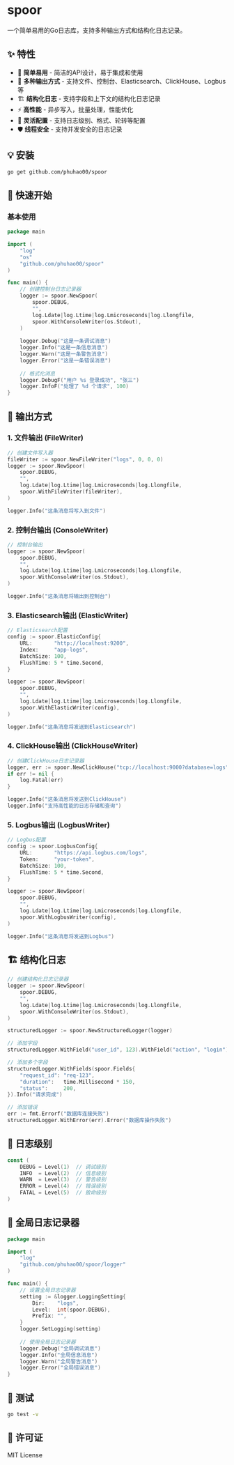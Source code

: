 # spoor

一个简单易用的Go日志库，支持多种输出方式和结构化日志记录。

## ✨ 特性

- 🚀 **简单易用** - 简洁的API设计，易于集成和使用
- 📁 **多种输出方式** - 支持文件、控制台、Elasticsearch、ClickHouse、Logbus等
- 🏗️ **结构化日志** - 支持字段和上下文的结构化日志记录
- ⚡ **高性能** - 异步写入，批量处理，性能优化
- 🔧 **灵活配置** - 支持日志级别、格式、轮转等配置
- 🛡️ **线程安全** - 支持并发安全的日志记录

## 💡 安装

```bash
go get github.com/phuhao00/spoor
```

## 🚀 快速开始

### 基本使用

```go
package main

import (
    "log"
    "os"
    "github.com/phuhao00/spoor"
)

func main() {
    // 创建控制台日志记录器
    logger := spoor.NewSpoor(
        spoor.DEBUG, 
        "", 
        log.Ldate|log.Ltime|log.Lmicroseconds|log.Llongfile, 
        spoor.WithConsoleWriter(os.Stdout),
    )
    
    logger.Debug("这是一条调试消息")
    logger.Info("这是一条信息消息")
    logger.Warn("这是一条警告消息")
    logger.Error("这是一条错误消息")
    
    // 格式化消息
    logger.DebugF("用户 %s 登录成功", "张三")
    logger.InfoF("处理了 %d 个请求", 100)
}
```

## 📁 输出方式

### 1. 文件输出 (FileWriter)

```go
// 创建文件写入器
fileWriter := spoor.NewFileWriter("logs", 0, 0, 0)
logger := spoor.NewSpoor(
    spoor.DEBUG, 
    "", 
    log.Ldate|log.Ltime|log.Lmicroseconds|log.Llongfile, 
    spoor.WithFileWriter(fileWriter),
)

logger.Info("这条消息将写入到文件")
```

### 2. 控制台输出 (ConsoleWriter)

```go
// 控制台输出
logger := spoor.NewSpoor(
    spoor.DEBUG, 
    "", 
    log.Ldate|log.Ltime|log.Lmicroseconds|log.Llongfile, 
    spoor.WithConsoleWriter(os.Stdout),
)

logger.Info("这条消息将输出到控制台")
```

### 3. Elasticsearch输出 (ElasticWriter)

```go
// Elasticsearch配置
config := spoor.ElasticConfig{
    URL:       "http://localhost:9200",
    Index:     "app-logs",
    BatchSize: 100,
    FlushTime: 5 * time.Second,
}

logger := spoor.NewSpoor(
    spoor.DEBUG, 
    "", 
    log.Ldate|log.Ltime|log.Lmicroseconds|log.Llongfile, 
    spoor.WithElasticWriter(config),
)

logger.Info("这条消息将发送到Elasticsearch")
```

### 4. ClickHouse输出 (ClickHouseWriter)

```go
// 创建ClickHouse日志记录器
logger, err := spoor.NewClickHouse("tcp://localhost:9000?database=logs", "app_logs", spoor.LevelInfo)
if err != nil {
    log.Fatal(err)
}

logger.Info("这条消息将发送到ClickHouse")
logger.Info("支持高性能的日志存储和查询")
```

### 5. Logbus输出 (LogbusWriter)

```go
// Logbus配置
config := spoor.LogbusConfig{
    URL:       "https://api.logbus.com/logs",
    Token:     "your-token",
    BatchSize: 100,
    FlushTime: 5 * time.Second,
}

logger := spoor.NewSpoor(
    spoor.DEBUG, 
    "", 
    log.Ldate|log.Ltime|log.Lmicroseconds|log.Llongfile, 
    spoor.WithLogbusWriter(config),
)

logger.Info("这条消息将发送到Logbus")
```

## 🏗️ 结构化日志

```go
// 创建结构化日志记录器
logger := spoor.NewSpoor(
    spoor.DEBUG, 
    "", 
    log.Ldate|log.Ltime|log.Lmicroseconds|log.Llongfile, 
    spoor.WithConsoleWriter(os.Stdout),
)

structuredLogger := spoor.NewStructuredLogger(logger)

// 添加字段
structuredLogger.WithField("user_id", 123).WithField("action", "login").Info("用户登录")

// 添加多个字段
structuredLogger.WithFields(spoor.Fields{
    "request_id": "req-123",
    "duration":   time.Millisecond * 150,
    "status":     200,
}).Info("请求完成")

// 添加错误
err := fmt.Errorf("数据库连接失败")
structuredLogger.WithError(err).Error("数据库操作失败")
```

## 🔧 日志级别

```go
const (
    DEBUG = Level(1)  // 调试级别
    INFO  = Level(2)  // 信息级别
    WARN  = Level(3)  // 警告级别
    ERROR = Level(4)  // 错误级别
    FATAL = Level(5)  // 致命级别
)
```

## 📝 全局日志记录器

```go
package main

import (
    "log"
    "github.com/phuhao00/spoor/logger"
)

func main() {
    // 设置全局日志记录器
    setting := &logger.LoggingSetting{
        Dir:    "logs",
        Level:  int(spoor.DEBUG),
        Prefix: "",
    }
    logger.SetLogging(setting)
    
    // 使用全局日志记录器
    logger.Debug("全局调试消息")
    logger.Info("全局信息消息")
    logger.Warn("全局警告消息")
    logger.Error("全局错误消息")
}
```

## 🧪 测试

```bash
go test -v
```

## 📄 许可证

MIT License